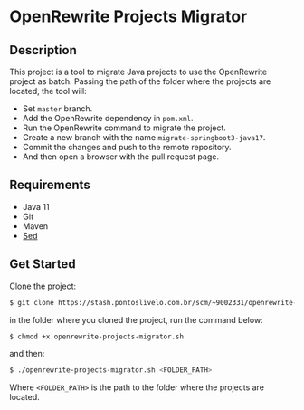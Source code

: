 # OpenRewrite Projects Migrator

## Description

This project is a tool to migrate Java projects to use the OpenRewrite project as batch. Passing the path of the folder where the projects are located, the tool will:
- Set `master` branch.
- Add the OpenRewrite dependency in `pom.xml`.
- Run the OpenRewrite command to migrate the project.
- Create a new branch with the name `migrate-springboot3-java17`.
- Commit the changes and push to the remote repository.
- And then open a browser with the pull request page.

## Requirements
- Java 11
- Git
- Maven
- [Sed](https://www.gnu.org/software/sed/)

## Get Started

Clone the project:
```bash
$ git clone https://stash.pontoslivelo.com.br/scm/~9002331/openrewrite-projects-migrator.git
```

in the folder where you cloned the project, run the command below:
```bash
$ chmod +x openrewrite-projects-migrator.sh
```

and then:
```bash
$ ./openrewrite-projects-migrator.sh <FOLDER_PATH>
```

Where `<FOLDER_PATH>` is the path to the folder where the projects are located.

